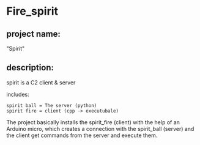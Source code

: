 # Fire_spirit
## project name: 
   "Spirit"
## description:
spirit is a C2 client & server

includes:

	spirit ball = The server (python)
	spirit fire = client (cpp -> executubale)
  
  
  The project basically installs the spirit_fire (client) with the help of an Arduino micro, which creates a connection with the spirit_ball (server)
  and the client get commands from the server and execute them.
  
